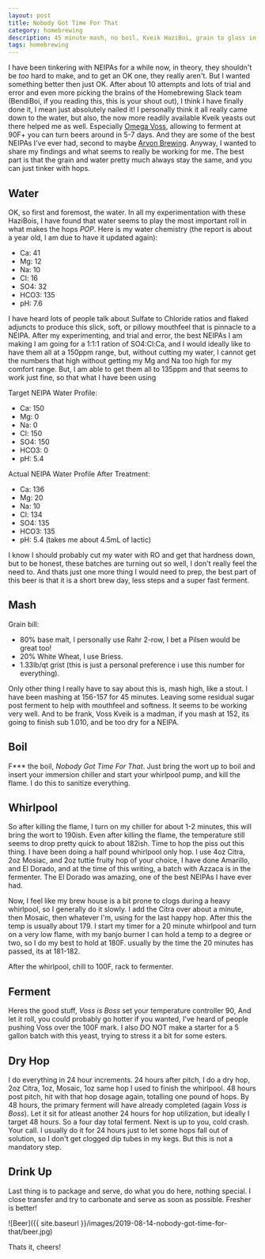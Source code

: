 ```yaml
---
layout: post
title: Nobody Got Time For That
category: homebrewing
description: 45 minute mash, no boil, Kveik HaziBoi, grain to glass in 5 days.
tags: homebrewing
---
```


I have been tinkering with NEIPAs for a while now, in theory, they shouldn't be _too_ hard to make, and to get an OK one, they really aren't.  But I wanted something better then just OK.  After about 10 attempts and lots of trial and error and even more picking the brains of the Homebrewing Slack team (BendiBoi, if you reading this, this is your shout out), I think I have finally done it, I mean just absolutely nailed it!  I personally think it all really came down to the water, but also, the now more readily available Kveik yeasts out there helped me as well.  Especially [Omega Voss](https://omegayeast.com/yeast/norwegian-ales/voss-kveik), allowing to ferment at 90F+ you can turn beers around in 5-7 days.  And they are some of the best NEIPAs I've ever had, second to maybe [Arvon Brewing](https://www.arvonbrewingco.com).  Anyway, I wanted to share my findings and what seems to really be working for me.  The best part is that the grain and water pretty much always stay the same, and you can just tinker with hops.

## Water
OK, so first and foremost, the water.  In all my experimentation with these HaziBois, I have found that water seems to play the most important roll in what makes the hops _POP_.  Here is my water chemistry (the report is about a year old, I am due to have it updated again):
* Ca: 41
* Mg: 12
* Na: 10
* Cl: 16
* SO4: 32
* HCO3: 135
* pH: 7.6

I have heard lots of people talk about Sulfate to Chloride ratios and flaked adjuncts to produce this slick, soft, or pillowy mouthfeel that is pinnacle to a NEIPA.  After my experimenting, and trial and error, the best NEIPAs I am making I am going for a 1:1:1 ration of SO4:Cl:Ca, and I would ideally like to have them all at a 150ppm range, but, without cutting my water, I cannot get the numbers that high without getting my Mg and Na too high for my comfort range.  But, I am able to get them all to 135ppm and that seems to work just fine, so that what I have been using

Target NEIPA Water Profile:
* Ca: 150
* Mg: 0
* Na: 0
* Cl: 150
* SO4: 150
* HCO3: 0
* pH: 5.4

Actual NEIPA Water Profile After Treatment:
* Ca: 136
* Mg: 20
* Na: 10
* Cl: 134
* SO4: 135
* HCO3: 135
* pH: 5.4 (takes me about 4.5mL of lactic)

I know I should probably cut my water with RO and get that hardness down, but to be honest, these batches are turning out so well, I don't really feel the need to.  And thats just one more thing I would need to prep, the best part of this beer is that it is a short brew day, less steps and a super fast ferment.

## Mash
Grain bill:
* 80% base malt, I personally use Rahr 2-row, I bet a Pilsen would be great too!
* 20% White Wheat, I use Briess.
* 1.33lb/qt grist (this is just a personal preference i use this number for everything).

Only other thing I really have to say about this is, mash high, like a stout.  I have been mashing at 156-157 for 45 minutes.  Leaving some residual sugar post ferment to help with mouthfeel and softness.  It seems to be working very well.  And to be frank, Voss Kveik is a madman, if you mash at 152, its going to finish sub 1.010, and be too dry for a NEIPA.

## Boil
F*** the boil, _Nobody Got Time For That_.  Just bring the wort up to boil and insert your immersion chiller and start your whirlpool pump, and kill the flame.  I do this to sanitize everything.

## Whirlpool
So after killing the flame, I turn on my chiller for about 1-2 minutes, this will bring the wort to 190ish.  Even after killing the flame, the temperature still seems to drop pretty quick to about 182ish.  Time to hop the piss out this thing.  I have been doing a half pound whirlpool only hop.  I use 4oz Citra, 2oz Mosiac, and 2oz tuttie fruity hop of your choice, I have done Amarillo, and El Dorado, and at the time of this writing, a batch with Azzaca is in the fermenter.  The El Dorado was amazing, one of the best NEIPAs I have ever had.

Now, I feel like my brew house is a bit prone to clogs during a heavy whirlpool, so I generally do it slowly.  I add the Citra over about a minute, then Mosaic, then whatever I'm, using for the last happy hop.  After this the temp is usually about 179.  I start my timer for a 20 minute whirlpool and turn on a very low flame, with my banjo burner I can hold a temp to a degree or two, so I do my best to hold at 180F.  usually by the time the 20 minutes has passed, its at 181-182.

After the whirlpool, chill to 100F, rack to fermenter.

## Ferment
Heres the good stuff, _Voss is Boss_ set your temperature controller 90, And let it roll, you could probably go hotter if you wanted, I've heard of people pushing Voss over the 100F mark.  I also DO NOT make a starter for a 5 gallon batch with this yeast, trying to stress it a bit for some esters.

## Dry Hop
I do everything in 24 hour increments.  24 hours after pitch, I do a dry hop, 2oz Citra, 1oz, Mosaic, 1oz same hop I used to finish the whirlpool.  48 hours post pitch, hit with that hop dosage again, totalling one pound of hops.  By 48 hours, the primary ferment will have already completed (again _Voss is Boss_).  Let it sit for atleast another 24 hours for hop utilization, but ideally I target 48 hours.  So a four day total ferment.  Next is up to you, cold crash.  Your call.  I usually do it for 24 hours just to let some hops fall out of solution, so I don't get clogged dip tubes in my kegs.  But this is not a mandatory step.

## Drink Up
Last thing is to package and serve, do what you do here, nothing special.  I close transfer and try to carbonate and serve as soon as possible.  Fresher is better!

![Beer]({{ site.baseurl }}/images/2019-08-14-nobody-got-time-for-that/beer.jpg)

Thats it, cheers!
